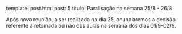 template: post.html
post: 5
titulo: Paralisação na semana 25/8 - 26/8

Após nova reunião, a ser realizada no dia 25, anunciaremos a decisão
referente à retomada ou não das aulas na semana dos dias 01/9-02/9.
